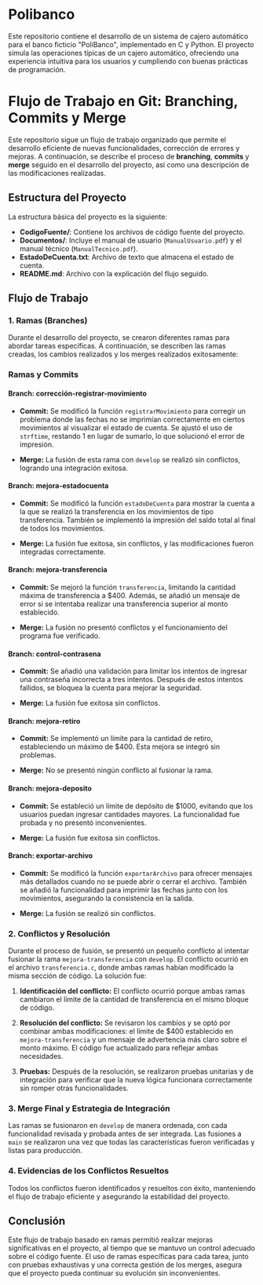 # Polibanco
Este repositorio contiene el desarrollo de un sistema de cajero automático para el banco ficticio "PoliBanco", implementado en C y Python. El proyecto simula las operaciones típicas de un cajero automático, ofreciendo una experiencia intuitiva para los usuarios y cumpliendo con buenas prácticas de programación.
# Flujo de Trabajo en Git: Branching, Commits y Merge

Este repositorio sigue un flujo de trabajo organizado que permite el desarrollo eficiente de nuevas funcionalidades, corrección de errores y mejoras. A continuación, se describe el proceso de **branching**, **commits** y **merge** seguido en el desarrollo del proyecto, así como una descripción de las modificaciones realizadas.

## Estructura del Proyecto

La estructura básica del proyecto es la siguiente:

- **CodigoFuente/**: Contiene los archivos de código fuente del proyecto.
- **Documentos/**: Incluye el manual de usuario (`ManualUsuario.pdf`) y el manual técnico (`ManualTecnico.pdf`).
- **EstadoDeCuenta.txt**: Archivo de texto que almacena el estado de cuenta.
- **README.md**: Archivo con la explicación del flujo seguido.

## Flujo de Trabajo

### 1. **Ramas (Branches)**

Durante el desarrollo del proyecto, se crearon diferentes ramas para abordar tareas específicas. A continuación, se describen las ramas creadas, los cambios realizados y los merges realizados exitosamente:

### Ramas y Commits

#### **Branch: corrección-registrar-movimiento**

- **Commit:** Se modificó la función `registrarMovimiento` para corregir un problema donde las fechas no se imprimían correctamente en ciertos movimientos al visualizar el estado de cuenta. Se ajustó el uso de `strftime`, restando 1 en lugar de sumarlo, lo que solucionó el error de impresión.
  
- **Merge:** La fusión de esta rama con `develop` se realizó sin conflictos, logrando una integración exitosa.

#### **Branch: mejora-estadocuenta**

- **Commit:** Se modificó la función `estadoDeCuenta` para mostrar la cuenta a la que se realizó la transferencia en los movimientos de tipo transferencia. También se implementó la impresión del saldo total al final de todos los movimientos.

- **Merge:** La fusión fue exitosa, sin conflictos, y las modificaciones fueron integradas correctamente.

#### **Branch: mejora-transferencia**

- **Commit:** Se mejoró la función `transferencia`, limitando la cantidad máxima de transferencia a $400. Además, se añadió un mensaje de error si se intentaba realizar una transferencia superior al monto establecido.

- **Merge:** La fusión no presentó conflictos y el funcionamiento del programa fue verificado.

#### **Branch: control-contrasena**

- **Commit:** Se añadió una validación para limitar los intentos de ingresar una contraseña incorrecta a tres intentos. Después de estos intentos fallidos, se bloquea la cuenta para mejorar la seguridad.

- **Merge:** La fusión fue exitosa sin conflictos.

#### **Branch: mejora-retiro**

- **Commit:** Se implementó un límite para la cantidad de retiro, estableciendo un máximo de $400. Esta mejora se integró sin problemas.

- **Merge:** No se presentó ningún conflicto al fusionar la rama.

#### **Branch: mejora-deposito**

- **Commit:** Se estableció un límite de depósito de $1000, evitando que los usuarios puedan ingresar cantidades mayores. La funcionalidad fue probada y no presentó inconvenientes.

- **Merge:** La fusión fue exitosa sin conflictos.

#### **Branch: exportar-archivo**

- **Commit:** Se modificó la función `exportarArchivo` para ofrecer mensajes más detallados cuando no se puede abrir o cerrar el archivo. También se añadió la funcionalidad para imprimir las fechas junto con los movimientos, asegurando la consistencia en la salida.

- **Merge:** La fusión se realizó sin conflictos.

### 2. **Conflictos y Resolución**

Durante el proceso de fusión, se presentó un pequeño conflicto al intentar fusionar la rama `mejora-transferencia` con `develop`. El conflicto ocurrió en el archivo `transferencia.c`, donde ambas ramas habían modificado la misma sección de código. La solución fue:

1. **Identificación del conflicto:** El conflicto ocurrió porque ambas ramas cambiaron el límite de la cantidad de transferencia en el mismo bloque de código.
   
2. **Resolución del conflicto:** Se revisaron los cambios y se optó por combinar ambas modificaciones: el límite de $400 establecido en `mejora-transferencia` y un mensaje de advertencia más claro sobre el monto máximo. El código fue actualizado para reflejar ambas necesidades.

3. **Pruebas:** Después de la resolución, se realizaron pruebas unitarias y de integración para verificar que la nueva lógica funcionara correctamente sin romper otras funcionalidades.

### 3. **Merge Final y Estrategia de Integración**

Las ramas se fusionaron en `develop` de manera ordenada, con cada funcionalidad revisada y probada antes de ser integrada. Las fusiones a `main` se realizaron una vez que todas las características fueron verificadas y listas para producción.

### 4. **Evidencias de los Conflictos Resueltos**

Todos los conflictos fueron identificados y resueltos con éxito, manteniendo el flujo de trabajo eficiente y asegurando la estabilidad del proyecto.

## Conclusión

Este flujo de trabajo basado en ramas permitió realizar mejoras significativas en el proyecto, al tiempo que se mantuvo un control adecuado sobre el código fuente. El uso de ramas específicas para cada tarea, junto con pruebas exhaustivas y una correcta gestión de los merges, asegura que el proyecto pueda continuar su evolución sin inconvenientes.


